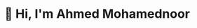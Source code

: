 # 👋 Hi, I'm Ahmed Mohamednoor 

<!--🚀 I’m a passionate **Front-End Developer** (with growing interest in back-end development) who loves turning ideas into interactive digital experiences.  

---

## 🔧 Tech Stack
- **Frontend:** React, JavaScript, TypeScript, Tailwind CSS  
- **Backend:** Node.js, Express  
- **Databases:** MongoDB, MySQL  
- **Other Tools:** Git, GitHub, Redux, REST APIs  

---

## 📌 About Me
- 💻 2+ years building projects with **React** ranging from static sites to dashboards & complex apps  
- ⚡ Experienced with state management and solving prop drilling issues using **Redux**  
- 🌱 Currently exploring backend stacks and expanding into **full-stack development**  
- 🎯 Goal: Secure a **Front-End Developer Intern** role and grow into a full-stack engineer  

---

## 📂 Projects
Here are a few of my highlighted works (add your repo links here):
- 🌐 [Project 1 - Portfolio Website](#)  
- 📊 [Project 2 - Dashboard App](#)  
- 🛒 [Project 3 - E-commerce Platform](#)  

---

## 📫 Connect With Me
- LinkedIn: [Your LinkedIn URL](#)  
- GitHub: [Your GitHub Profile](#)  
- Email: [Your Email](#)  

---

⭐️ Feel free to explore my repositories and connect if you’d like to collaborate!
